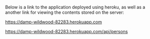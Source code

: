 Below is a link to the application deployed using heroku, as well as a another link for viewing the contents stored on the server:

  https://damp-wildwood-82283.herokuapp.com

  https://damp-wildwood-82283.herokuapp.com/api/persons